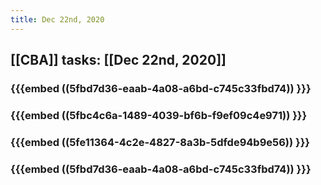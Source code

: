 ```yaml
---
title: Dec 22nd, 2020
---
```


## [[CBA]] tasks: [[Dec 22nd, 2020]]
### {{{embed ((5fbd7d36-eaab-4a08-a6bd-c745c33fbd74)) }}}
### {{{embed ((5fbc4c6a-1489-4039-bf6b-f9ef09c4e971)) }}}
### {{{embed ((5fe11364-4c2e-4827-8a3b-5dfde94b9e56)) }}}
### {{{embed ((5fbd7d36-eaab-4a08-a6bd-c745c33fbd74)) }}}

